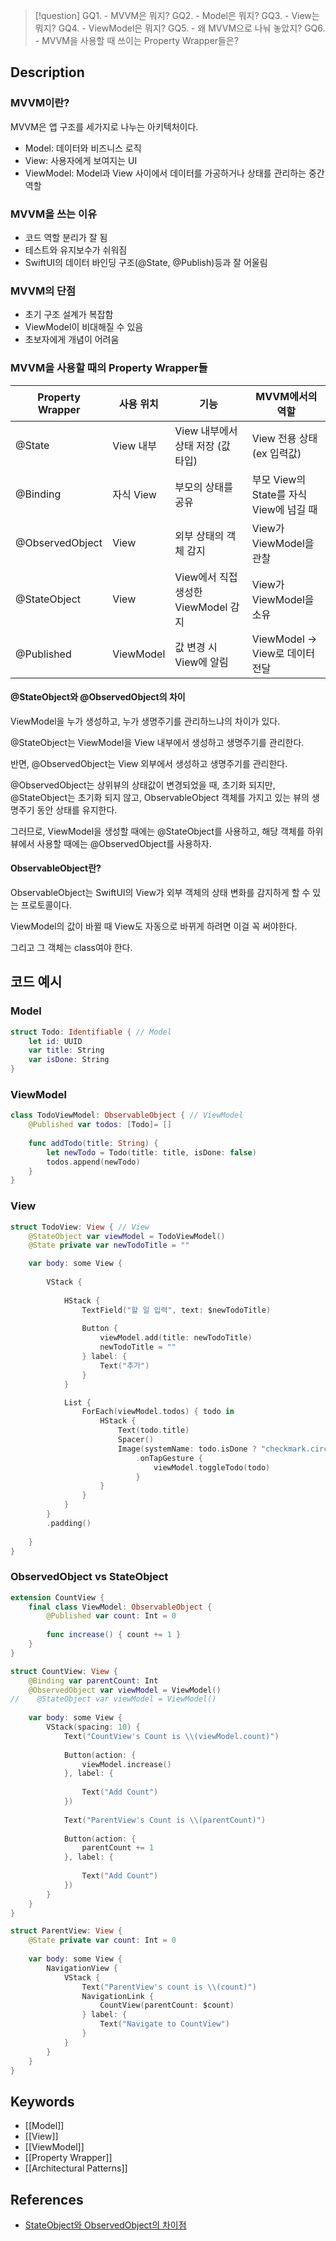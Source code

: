 >[!question]
>GQ1. - MVVM은 뭐지?
>GQ2. - Model은 뭐지?
>GQ3. - View는 뭐지?
>GQ4. - ViewModel은 뭐지?
>GQ5. - 왜 MVVM으로 나눠 놓았지?
>GQ6. - MVVM을 사용할 때 쓰이는 Property Wrapper들은?

## Description
### MVVM이란?

MVVM은 앱 구조를 세가지로 나누는 아키텍처이다.

- Model: 데이터와 비즈니스 로직
- View: 사용자에게 보여지는 UI
- ViewModel: Model과 View 사이에서 데이터를 가공하거나 상태를 관리하는 중간 역할

### MVVM을 쓰는 이유

- 코드 역할 분리가 잘 됨
- 테스트와 유지보수가 쉬워짐
- SwiftUI의 데이터 바인딩 구조(@State, @Publish)등과 잘 어울림
### MVVM의 단점

- 초기 구조 설계가 복잡함
- ViewModel이 비대해질 수 있음
- 초보자에게 개념이 어려움

### MVVM을 사용할 때의 Property Wrapper들

|Property Wrapper|사용 위치|기능|MVVM에서의 역할|
|---|---|---|---|
|@State|View 내부|View 내부에서 상태 저장 (값 타입)|View 전용 상태 (ex 입력값)|
|@Binding|자식 View|부모의 상태를 공유|부모 View의 State를 자식 View에 넘길 때|
|@ObservedObject|View|외부 상태의 객체 감지|View가 ViewModel을 관찰|
|@StateObject|View|View에서 직접 생성한 ViewModel 감지|View가 ViewModel을 소유|
|@Published|ViewModel|값 변경 시 View에 알림|ViewModel → View로 데이터 전달|

#### @StateObject와 @ObservedObject의 차이

ViewModel을 누가 생성하고, 누가 생명주기를 관리하느냐의 차이가 있다.

@StateObject는 ViewModel을 View 내부에서 생성하고 생명주기를 관리한다.

반면, @ObservedObject는 View 외부에서 생성하고 생명주기를 관리한다.

@ObservedObject는 상위뷰의 상태값이 변경되었을 때, 초기화 되지만, @StateObject는 초기화 되지 않고, ObservableObject 객체를 가지고 있는 뷰의 생명주기 동안 상태를 유지한다.

그러므로, ViewModel을 생성할 때에는 @StateObject를 사용하고, 해당 객체를 하위뷰에서 사용할 때에는 @ObservedObject를 사용하자.

#### ObservableObject란?

ObservableObject는 SwiftUI의 View가 외부 객체의 상태 변화를 감지하게 할 수 있는 프로토콜이다.

ViewModel의 값이 바뀔 때 View도 자동으로 바뀌게 하려면 이걸 꼭 써야한다.

그리고 그 객체는 class여야 한다.

## 코드 예시
### Model

```swift
struct Todo: Identifiable { // Model
	let id: UUID
	var title: String
	var isDone: String
}
```

### ViewModel

```swift
class TodoViewModel: ObservableObject { // ViewModel
	@Published var todos: [Todo]= []
	
	func addTodo(title: String) {
		let newTodo = Todo(title: title, isDone: false)
		todos.append(newTodo)
	}
}
```

### View

```swift
struct TodoView: View { // View
    @StateObject var viewModel = TodoViewModel()
    @State private var newTodoTitle = ""

    var body: some View {
        
        VStack {
            
            HStack {
                TextField("할 일 입력", text: $newTodoTitle)
                
                Button {
                    viewModel.add(title: newTodoTitle)
                    newTodoTitle = ""
                } label: {
                    Text("추가")
                }
            }

            List {
                ForEach(viewModel.todos) { todo in
                    HStack {
                        Text(todo.title)
                        Spacer()
                        Image(systemName: todo.isDone ? "checkmark.circle.fill" : "circle")
                            .onTapGesture {
                                viewModel.toggleTodo(todo)
                            }
                    }
                }
            }
        }
        .padding()
        
    }
}
```

### ObservedObject vs StateObject
```swift
extension CountView {
    final class ViewModel: ObservableObject {
        @Published var count: Int = 0
        
        func increase() { count += 1 }
    }
}

struct CountView: View {
    @Binding var parentCount: Int
    @ObservedObject var viewModel = ViewModel()
//    @StateObject var viewModel = ViewModel()
    
    var body: some View {
        VStack(spacing: 10) {
            Text("CountView's Count is \\(viewModel.count)")
            
            Button(action: {
                viewModel.increase()
            }, label: {
                
                Text("Add Count")
            })
            
            Text("ParentView's Count is \\(parentCount)")
            
            Button(action: {
                parentCount += 1
            }, label: {
                
                Text("Add Count")
            })
        }
    }
}

struct ParentView: View {
    @State private var count: Int = 0
    
    var body: some View {
        NavigationView {
            VStack {
                Text("ParentView's count is \\(count)")
                NavigationLink {
                    CountView(parentCount: $count)
                } label: {
                    Text("Navigate to CountView")
                }
            }
        }
    }
}
```
## Keywords

- [[Model]]
- [[View]]
- [[ViewModel]]
- [[Property Wrapper]]
- [[Architectural Patterns]]

## References

- [StateObject와 ObservedObject의 차이점]([https://velog.io/@syong_e/SwiftUI-ObservedObject-와-StateObject-차이점](https://velog.io/@syong_e/SwiftUI-ObservedObject-%EC%99%80-StateObject-%EC%B0%A8%EC%9D%B4%EC%A0%90))
